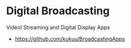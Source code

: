 # Digital Broadcasting

Videol Streaming and Digital Display Apps

- https://github.com/kukuu/BroadcastingApps
